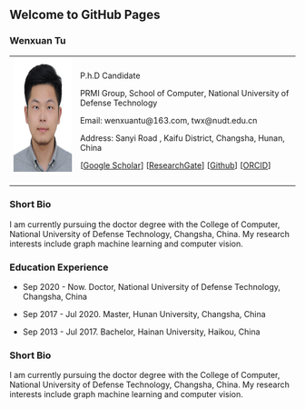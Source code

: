 ## Welcome to GitHub Pages

### Wenxuan Tu

<table class="imgtable">
  <tr>
    <td>
      <img src="/image.JPG" alt="Wenxuan Tu" width="160px" height="201.6px" />&nbsp;
    </td>
    <td align="left">
      <p>P.h.D Candidate</p>
      <p>PRMI Group, School of Computer, National University of Defense Technology</p>
      <p>Email: wenxuantu@163.com, twx@nudt.edu.cn</p>
      <p>Address: Sanyi Road , Kaifu District, Changsha, Hunan, China</p>
      <p>[<a href="https://scholar.google.com/citations?user=MmH2POsAAAAJ&hl=zh-CN">Google Scholar</a>] [<a href="https://www.researchgate.net/profile/Tu-Wenxuan">ResearchGate</a>] [<a href="https://github.com/WxTu">Github</a>] [<a href="https://orcid.org/my-orcid">ORCID</a>]</p>
    </td>
 </tr>
</table>

### Short Bio
  <p> I am currently pursuing the doctor degree with the College of Computer, National University of Defense Technology, Changsha, China. My research interests include graph machine learning and computer vision.</p>
  
### Education Experience
  <ul>
    <li> 
      <p>Sep 2020 - Now. Doctor, National University of Defense Technology, Changsha, China </p>
    </li>
  </ul>
<ul>
    <li> 
      <p>Sep 2017 - Jul 2020. Master, Hunan University, Changsha, China </p>
    </li>
  </ul>
  <ul>
    <li> 
      <p>Sep 2013 - Jul 2017. Bachelor, Hainan University, Haikou, China </p>
    </li>
  </ul>
  

### Short Bio
  <p> I am currently pursuing the doctor degree with the College of Computer, National University of Defense Technology, Changsha, China. My research interests include graph machine learning and computer vision.</p>
 
 
